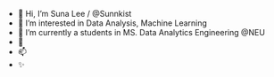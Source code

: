 - 👋 Hi, I’m Suna Lee / @Sunnkist
- 👀 I’m interested in Data Analysis, Machine Learning
- 🌱 I’m currently a students in MS. Data Analytics Engineering @NEU 
- 💞️ 
- 📫 
- ✨ 


